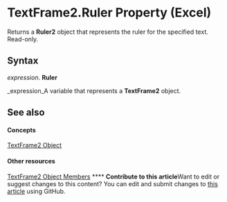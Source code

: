 
# TextFrame2.Ruler Property (Excel)

Returns a  **Ruler2** object that represents the ruler for the specified text. Read-only.


## Syntax

 _expression_. **Ruler**

 _expression_A variable that represents a  **TextFrame2** object.


## See also


#### Concepts


 [TextFrame2 Object](66ba23e5-9b15-b954-a1db-1bd19b4eb90d.md)
#### Other resources


 [TextFrame2 Object Members](04f18e2a-8a83-b077-fe38-4bb56edce5a7.md)
****   **Contribute to this article**Want to edit or suggest changes to this content? You can edit and submit changes to  [this article](https://github.com/jhershey00/VBA_Excel_Test/OpenXMLCon/articles/c5bcd6ec-6135-5589-c3b5-643e50273144.md) using GitHub.

